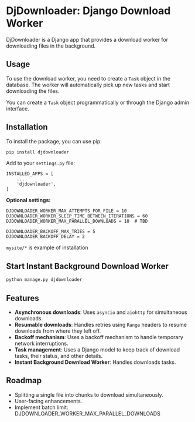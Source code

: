 # DjDownloader: Django Download Worker

DjDownloader is a Django app that provides a download worker for downloading files in the background.

## Usage

To use the download worker, you need to create a `Task` object in the database. The worker will automatically pick up new tasks and start downloading the files.

You can create a `Task` object programmatically or through the Django admin interface.

## Installation

To install the package, you can use pip:

```bash
pip install djdownloader
```

Add to your `settings.py` file:

```
INSTALLED_APPS = [
    ...
    'djdownloader',
]
```

**Optional settings:**
```
DJDOWNLOADER_WORKER_MAX_ATTEMPTS_FOR_FILE = 10
DJDOWNLOADER_WORKER_SLEEP_TIME_BETWEEN_ITERATIONS = 60
DJDOWNLOADER_WORKER_MAX_PARALLEL_DOWNLOADS = 10  # TBD

DJDOWNLOADER_BACKOFF_MAX_TRIES = 5
DJDOWNLOADER_BACKOFF_DELAY = 2
```

`mysite/*` is example of installation

## Start Instant Background Download Worker 

```bash
python manage.py djdownloader
```

## Features

*   **Asynchronous downloads**: Uses `asyncio` and `aiohttp` for simultaneous downloads.
*   **Resumable downloads**: Handles retries using `Range` headers to resume downloads from where they left off.
*   **Backoff mechanism**: Uses a backoff mechanism to handle temporary network interruptions.
*   **Task management**: Uses a Django model to keep track of download tasks, their status, and other details.
*   **Instant Background Download Worker**: Handles downloads tasks.


## Roadmap 

*   Splitting a single file into chunks to download simultaneously.
*   User-facing enhancements.
*   Implement batch limit: DJDOWNLOADER_WORKER_MAX_PARALLEL_DOWNLOADS
